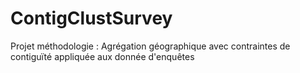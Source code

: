# ContigClustSurvey
Projet méthodologie : Agrégation géographique avec contraintes de contiguïté appliquée aux donnée d'enquêtes
